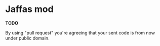 # Jaffas mod

__TODO__

By using "pull request" you're agreeing that your sent code is from now under public domain.